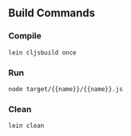 ## Build Commands

### Compile

`lein cljsbuild once`

### Run

`node target/{{name}}/{{name}}.js`

### Clean

`lein clean`
